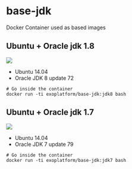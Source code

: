 # base-jdk

Docker Container used as based images

## Ubuntu + Oracle jdk 1.8

[![](https://badge.imagelayers.io/exoplatform/base-jdk:undefined.svg)](https://imagelayers.io/?images=exoplatform/base-jdk:jdk8 'Get your own badge on imagelayers.io')

* Ubuntu 14.04
* Oracle JDK 8 update 72

```
# Go inside the container
docker run -ti exoplatform/base-jdk:jdk8 bash
```

## Ubuntu + Oracle jdk 1.7

[![](https://badge.imagelayers.io/exoplatform/base-jdk:undefined.svg)](https://imagelayers.io/?images=exoplatform/base-jdk:jdk7 'Get your own badge on imagelayers.io')

* Ubuntu 14.04
* Oracle JDK 7 update 79

```
# Go inside the container
docker run -ti exoplatform/base-jdk:jdk7 bash
```
